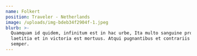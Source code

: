 ```yaml
---
name: Folkert
position: Traveler - Netherlands
image: /uploads/img-bdeb34f2904f-1.jpeg
blurb: >-
  Quamquam id quidem, infinitum est in hac urbe, Ita multo sanguine profuso in
  laetitia et in victoria est mortuus. Atqui pugnantibus et contrariis studiis
  semper.
---
```

